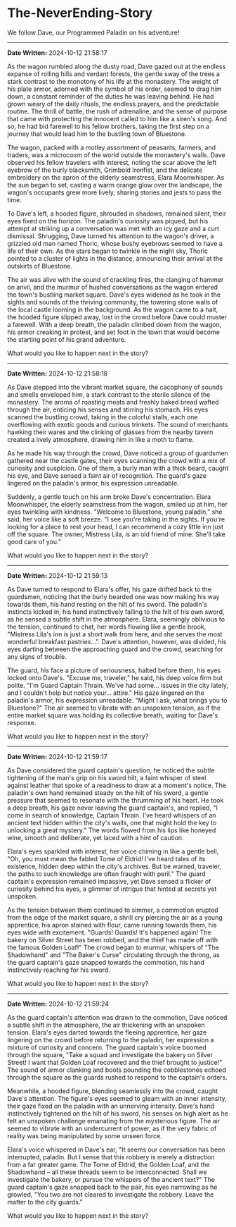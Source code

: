 # The-NeverEnding-Story

We follow Dave, our Programmed Paladin on his adventure!

---

**Date Written:** 2024-10-12 21:58:17

As the wagon rumbled along the dusty road, Dave gazed out at the endless expanse of rolling hills and verdant forests, the gentle sway of the trees a stark contrast to the monotony of his life at the monastery. The weight of his plate armor, adorned with the symbol of his order, seemed to drag him down, a constant reminder of the duties he was leaving behind. He had grown weary of the daily rituals, the endless prayers, and the predictable routine. The thrill of battle, the rush of adrenaline, and the sense of purpose that came with protecting the innocent called to him like a siren's song. And so, he had bid farewell to his fellow brothers, taking the first step on a journey that would lead him to the bustling town of Bluestone.

The wagon, packed with a motley assortment of peasants, farmers, and traders, was a microcosm of the world outside the monastery's walls. Dave observed his fellow travelers with interest, noting the scar above the left eyebrow of the burly blacksmith, Grimbold Ironfist, and the delicate embroidery on the apron of the elderly seamstress, Elara Moonwhisper. As the sun began to set, casting a warm orange glow over the landscape, the wagon's occupants grew more lively, sharing stories and jests to pass the time.

To Dave's left, a hooded figure, shrouded in shadows, remained silent, their eyes fixed on the horizon. The paladin's curiosity was piqued, but his attempt at striking up a conversation was met with an icy gaze and a curt dismissal. Shrugging, Dave turned his attention to the wagon's driver, a grizzled old man named Thoric, whose bushy eyebrows seemed to have a life of their own. As the stars began to twinkle in the night sky, Thoric pointed to a cluster of lights in the distance, announcing their arrival at the outskirts of Bluestone.

The air was alive with the sound of crackling fires, the clanging of hammer on anvil, and the murmur of hushed conversations as the wagon entered the town's bustling market square. Dave's eyes widened as he took in the sights and sounds of the thriving community, the towering stone walls of the local castle looming in the background. As the wagon came to a halt, the hooded figure slipped away, lost in the crowd before Dave could muster a farewell. With a deep breath, the paladin climbed down from the wagon, his armor creaking in protest, and set foot in the town that would become the starting point of his grand adventure.

What would you like to happen next in the story?

---

**Date Written:** 2024-10-12 21:58:18

As Dave stepped into the vibrant market square, the cacophony of sounds and smells enveloped him, a stark contrast to the sterile silence of the monastery. The aroma of roasting meats and freshly baked bread wafted through the air, enticing his senses and stirring his stomach. His eyes scanned the bustling crowd, taking in the colorful stalls, each one overflowing with exotic goods and curious trinkets. The sound of merchants hawking their wares and the clinking of glasses from the nearby tavern created a lively atmosphere, drawing him in like a moth to flame.

As he made his way through the crowd, Dave noticed a group of guardsmen gathered near the castle gates, their eyes scanning the crowd with a mix of curiosity and suspicion. One of them, a burly man with a thick beard, caught his eye, and Dave sensed a faint air of recognition. The guard's gaze lingered on the paladin's armor, his expression unreadable.

Suddenly, a gentle touch on his arm broke Dave's concentration. Elara Moonwhisper, the elderly seamstress from the wagon, smiled up at him, her eyes twinkling with kindness. "Welcome to Bluestone, young paladin," she said, her voice like a soft breeze. "I see you're taking in the sights. If you're looking for a place to rest your head, I can recommend a cozy little inn just off the square. The owner, Mistress Lila, is an old friend of mine. She'll take good care of you."

What would you like to happen next in the story?

---

**Date Written:** 2024-10-12 21:59:13

As Dave turned to respond to Elara's offer, his gaze drifted back to the guardsmen, noticing that the burly bearded one was now making his way towards them, his hand resting on the hilt of his sword. The paladin's instincts kicked in, his hand instinctively falling to the hilt of his own sword, as he sensed a subtle shift in the atmosphere. Elara, seemingly oblivious to the tension, continued to chat, her words flowing like a gentle brook, "Mistress Lila's inn is just a short walk from here, and she serves the most wonderful breakfast pastries...". Dave's attention, however, was divided, his eyes darting between the approaching guard and the crowd, searching for any signs of trouble.

The guard, his face a picture of seriousness, halted before them, his eyes locked onto Dave's. "Excuse me, traveler," he said, his deep voice firm but polite. "I'm Guard Captain Thrain. We've had some... issues in the city lately, and I couldn't help but notice your... attire." His gaze lingered on the paladin's armor, his expression unreadable. "Might I ask, what brings you to Bluestone?" The air seemed to vibrate with an unspoken tension, as if the entire market square was holding its collective breath, waiting for Dave's response.

What would you like to happen next in the story?

---

**Date Written:** 2024-10-12 21:59:17

As Dave considered the guard captain's question, he noticed the subtle tightening of the man's grip on his sword hilt, a faint whisper of steel against leather that spoke of a readiness to draw at a moment's notice. The paladin's own hand remained steady on the hilt of his sword, a gentle pressure that seemed to resonate with the thrumming of his heart. He took a deep breath, his gaze never leaving the guard captain's, and replied, "I come in search of knowledge, Captain Thrain. I've heard whispers of an ancient text hidden within the city's walls, one that might hold the key to unlocking a great mystery." The words flowed from his lips like honeyed wine, smooth and deliberate, yet laced with a hint of caution.

Elara's eyes sparkled with interest, her voice chiming in like a gentle bell, "Oh, you must mean the fabled Tome of Eldrid! I've heard tales of its existence, hidden deep within the city's archives. But be warned, traveler, the paths to such knowledge are often fraught with peril." The guard captain's expression remained impassive, yet Dave sensed a flicker of curiosity behind his eyes, a glimmer of intrigue that hinted at secrets yet unspoken.

As the tension between them continued to simmer, a commotion erupted from the edge of the market square, a shrill cry piercing the air as a young apprentice, his apron stained with flour, came running towards them, his eyes wide with excitement. "Guards! Guards! It's happened again! The bakery on Silver Street has been robbed, and the thief has made off with the famous Golden Loaf!" The crowd began to murmur, whispers of "The Shadowhand" and "The Baker's Curse" circulating through the throng, as the guard captain's gaze snapped towards the commotion, his hand instinctively reaching for his sword.

What would you like to happen next in the story?

---

**Date Written:** 2024-10-12 21:59:24

As the guard captain's attention was drawn to the commotion, Dave noticed a subtle shift in the atmosphere, the air thickening with an unspoken tension. Elara's eyes darted towards the fleeing apprentice, her gaze lingering on the crowd before returning to the paladin, her expression a mixture of curiosity and concern. The guard captain's voice boomed through the square, "Take a squad and investigate the bakery on Silver Street! I want that Golden Loaf recovered and the thief brought to justice!" The sound of armor clanking and boots pounding the cobblestones echoed through the square as the guards rushed to respond to the captain's orders.

Meanwhile, a hooded figure, blending seamlessly into the crowd, caught Dave's attention. The figure's eyes seemed to gleam with an inner intensity, their gaze fixed on the paladin with an unnerving intensity. Dave's hand instinctively tightened on the hilt of his sword, his senses on high alert as he felt an unspoken challenge emanating from the mysterious figure. The air seemed to vibrate with an undercurrent of power, as if the very fabric of reality was being manipulated by some unseen force.

Elara's voice whispered in Dave's ear, "It seems our conversation has been interrupted, paladin. But I sense that this robbery is merely a distraction from a far greater game. The Tome of Eldrid, the Golden Loaf, and the Shadowhand – all these threads seem to be interconnected. Shall we investigate the bakery, or pursue the whispers of the ancient text?" The guard captain's gaze snapped back to the pair, his eyes narrowing as he growled, "You two are not cleared to investigate the robbery. Leave the matter to the city guards."

What would you like to happen next in the story?
